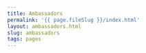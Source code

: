 ```yaml
---
title: Ambassadors
permalink: '{{ page.fileSlug }}/index.html'
layout: ambassadors.html
slug: ambassadors
tags: pages
---
```



